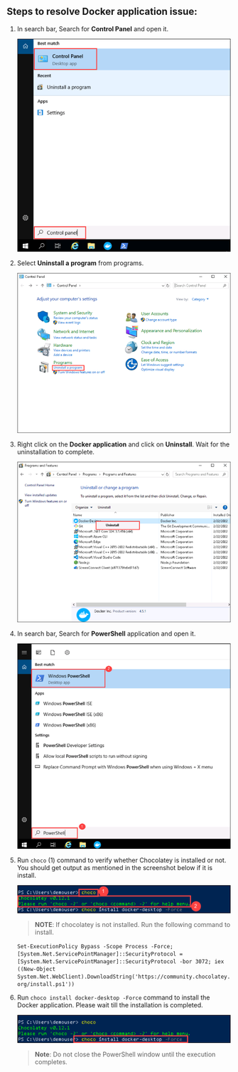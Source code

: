 ## Steps to resolve Docker application issue:

1. In search bar, Search for **Control Panel** and open it.

   ![](media/d13.png)
   
1. Select **Uninstall a program** from programs. 
   
   ![](media/d1.png)
   
1. Right click on the **Docker application** and click on **Uninstall**. Wait for the uninstallation to complete.

   ![](media/d2.png)
 
1. In search bar, Search for **PowerShell** application and open it.

   ![](media/d10.png)
   
1. Run `choco` (1) command to verify whether Chocolatey is installed or not. You should get output as mentioned in the screenshot below if it is install. 

   ![](media/d14.png)

   >**NOTE**: If chocolatey is not installed. Run the following command to install. 

   `Set-ExecutionPolicy Bypass -Scope Process -Force; [System.Net.ServicePointManager]::SecurityProtocol = [System.Net.ServicePointManager]::SecurityProtocol -bor 3072; iex ((New-Object System.Net.WebClient).DownloadString('https://community.chocolatey.org/install.ps1')) `
   
1. Run `choco install docker-desktop -Force`  command to install the Docker application. Please wait till the installation is completed.

   ![](media/d3.png)

   >**Note**: Do not close the PowerShell window until the execution completes. 

